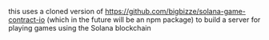 this uses a cloned version of https://github.com/bigbizze/solana-game-contract-io (which in the future will be an npm package) to build a server for playing games using the Solana blockchain
